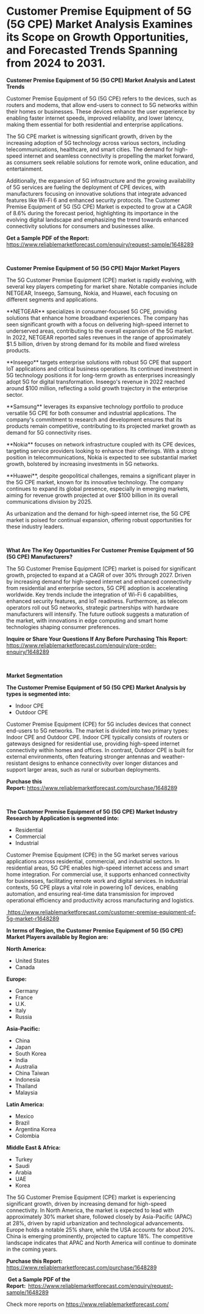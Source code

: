 <p><h1>Customer Premise Equipment of 5G (5G CPE) Market Analysis Examines its Scope on Growth Opportunities, and Forecasted Trends Spanning from 2024 to 2031.</h1></p><p><strong>Customer Premise Equipment of 5G (5G CPE) Market Analysis and Latest Trends</strong></p>
<p><p>Customer Premise Equipment of 5G (5G CPE) refers to the devices, such as routers and modems, that allow end-users to connect to 5G networks within their homes or businesses. These devices enhance the user experience by enabling faster internet speeds, improved reliability, and lower latency, making them essential for both residential and enterprise applications.</p><p>The 5G CPE market is witnessing significant growth, driven by the increasing adoption of 5G technology across various sectors, including telecommunications, healthcare, and smart cities. The demand for high-speed internet and seamless connectivity is propelling the market forward, as consumers seek reliable solutions for remote work, online education, and entertainment.</p><p>Additionally, the expansion of 5G infrastructure and the growing availability of 5G services are fueling the deployment of CPE devices, with manufacturers focusing on innovative solutions that integrate advanced features like Wi-Fi 6 and enhanced security protocols. The Customer Premise Equipment of 5G (5G CPE) Market is expected to grow at a CAGR of 8.6% during the forecast period, highlighting its importance in the evolving digital landscape and emphasizing the trend towards enhanced connectivity solutions for consumers and businesses alike.</p></p>
<p><strong>Get a Sample PDF of the Report:&nbsp;</strong> <a href="https://www.reliablemarketforecast.com/enquiry/request-sample/1648289?utm_campaign=1874&utm_medium=2&utm_source=Github&utm_content=ia&utm_term=29122024&utm_id=customer-premise-equipment-of-5g-5g-cpe">https://www.reliablemarketforecast.com/enquiry/request-sample/1648289</a></p>
<p>&nbsp;</p>
<p><strong>Customer Premise Equipment of 5G (5G CPE) Major Market Players</strong></p>
<p><p>The 5G Customer Premise Equipment (CPE) market is rapidly evolving, with several key players competing for market share. Notable companies include NETGEAR, Inseego, Samsung, Nokia, and Huawei, each focusing on different segments and applications.</p><p>**NETGEAR** specializes in consumer-focused 5G CPE, providing solutions that enhance home broadband experiences. The company has seen significant growth with a focus on delivering high-speed internet to underserved areas, contributing to the overall expansion of the 5G market. In 2022, NETGEAR reported sales revenues in the range of approximately $1.5 billion, driven by strong demand for its mobile and fixed wireless products.</p><p>**Inseego** targets enterprise solutions with robust 5G CPE that support IoT applications and critical business operations. Its continued investment in 5G technology positions it for long-term growth as enterprises increasingly adopt 5G for digital transformation. Inseego's revenue in 2022 reached around $100 million, reflecting a solid growth trajectory in the enterprise sector.</p><p>**Samsung** leverages its expansive technology portfolio to produce versatile 5G CPE for both consumer and industrial applications. The company's commitment to research and development ensures that its products remain competitive, contributing to its projected market growth as demand for 5G connectivity rises.</p><p>**Nokia** focuses on network infrastructure coupled with its CPE devices, targeting service providers looking to enhance their offerings. With a strong position in telecommunications, Nokia is expected to see substantial market growth, bolstered by increasing investments in 5G networks.</p><p>**Huawei**, despite geopolitical challenges, remains a significant player in the 5G CPE market, known for its innovative technology. The company continues to expand its global presence, especially in emerging markets, aiming for revenue growth projected at over $100 billion in its overall communications division by 2025.</p><p>As urbanization and the demand for high-speed internet rise, the 5G CPE market is poised for continual expansion, offering robust opportunities for these industry leaders.</p></p>
<p>&nbsp;</p>
<p><strong>What Are The Key Opportunities For Customer Premise Equipment of 5G (5G CPE) Manufacturers?</strong></p>
<p><p>The 5G Customer Premise Equipment (CPE) market is poised for significant growth, projected to expand at a CAGR of over 30% through 2027. Driven by increasing demand for high-speed internet and enhanced connectivity from residential and enterprise sectors, 5G CPE adoption is accelerating worldwide. Key trends include the integration of Wi-Fi 6 capabilities, enhanced security features, and IoT readiness. Furthermore, as telecom operators roll out 5G networks, strategic partnerships with hardware manufacturers will intensify. The future outlook suggests a maturation of the market, with innovations in edge computing and smart home technologies shaping consumer preferences.</p></p>
<p><strong>Inquire or Share Your Questions If Any Before Purchasing This Report:</strong> <a href="https://www.reliablemarketforecast.com/enquiry/pre-order-enquiry/1648289?utm_campaign=1874&utm_medium=2&utm_source=Github&utm_content=ia&utm_term=29122024&utm_id=customer-premise-equipment-of-5g-5g-cpe">https://www.reliablemarketforecast.com/enquiry/pre-order-enquiry/1648289</a></p>
<p>&nbsp;</p>
<p><strong>Market Segmentation</strong></p>
<p><strong>The Customer Premise Equipment of 5G (5G CPE) Market Analysis by types is segmented into:</strong></p>
<p><ul><li>Indoor CPE</li><li>Outdoor CPE</li></ul></p>
<p><p>Customer Premise Equipment (CPE) for 5G includes devices that connect end-users to 5G networks. The market is divided into two primary types: Indoor CPE and Outdoor CPE. Indoor CPE typically consists of routers or gateways designed for residential use, providing high-speed internet connectivity within homes and offices. In contrast, Outdoor CPE is built for external environments, often featuring stronger antennas and weather-resistant designs to enhance connectivity over longer distances and support larger areas, such as rural or suburban deployments.</p></p>
<p><strong>Purchase this Report:&nbsp;</strong><a href="https://www.reliablemarketforecast.com/purchase/1648289?utm_campaign=1874&utm_medium=2&utm_source=Github&utm_content=ia&utm_term=29122024&utm_id=customer-premise-equipment-of-5g-5g-cpe">https://www.reliablemarketforecast.com/purchase/1648289</a></p>
<p>&nbsp;</p>
<p><strong>The Customer Premise Equipment of 5G (5G CPE) Market Industry Research by Application is segmented into:</strong></p>
<p><ul><li>Residential</li><li>Commercial</li><li>Industrial</li></ul></p>
<p><p>Customer Premise Equipment (CPE) in the 5G market serves various applications across residential, commercial, and industrial sectors. In residential areas, 5G CPE enables high-speed internet access and smart home integration. For commercial use, it supports enhanced connectivity for businesses, facilitating remote work and digital services. In industrial contexts, 5G CPE plays a vital role in powering IoT devices, enabling automation, and ensuring real-time data transmission for improved operational efficiency and productivity across manufacturing and logistics.</p></p>
<p><a href="https://www.reliablemarketforecast.com/customer-premise-equipment-of-5g-market-r1648289?utm_campaign=1874&utm_medium=2&utm_source=Github&utm_content=ia&utm_term=29122024&utm_id=customer-premise-equipment-of-5g-5g-cpe">&nbsp;https://www.reliablemarketforecast.com/customer-premise-equipment-of-5g-market-r1648289</a></p>
<p><strong>In terms of Region, the Customer Premise Equipment of 5G (5G CPE) Market Players available by Region are:</strong></p>
<p>
    <p> <strong> North America: </strong>
        <ul>
            <li>United States</li>
            <li>Canada</li>
        </ul>
        </p> 
    <p> <strong> Europe: </strong>
        <ul>
            <li>Germany</li>
            <li>France</li>
            <li>U.K.</li>
            <li>Italy</li>
            <li>Russia</li>
        </ul>
        </p> 
    <p> <strong> Asia-Pacific: </strong>
        <ul>
            <li>China</li>
            <li>Japan</li>
            <li>South Korea</li>
            <li>India</li>
            <li>Australia</li>
            <li>China Taiwan</li>
            <li>Indonesia</li>
            <li>Thailand</li>
            <li>Malaysia</li>
        </ul>
        </p> 
    <p> <strong> Latin America: </strong>
        <ul>
            <li>Mexico</li>
            <li>Brazil</li>
            <li>Argentina Korea</li>
            <li>Colombia</li>
        </ul>
        </p> 
    <p> <strong> Middle East & Africa: </strong>
        <ul>
            <li>Turkey</li>
            <li>Saudi</li>
            <li>Arabia</li>
            <li>UAE</li>
            <li>Korea</li>
        </ul>
    </p>
    </p>
<p><p>The 5G Customer Premise Equipment (CPE) market is experiencing significant growth, driven by increasing demand for high-speed connectivity. In North America, the market is expected to lead with approximately 30% market share, followed closely by Asia-Pacific (APAC) at 28%, driven by rapid urbanization and technological advancements. Europe holds a notable 25% share, while the USA accounts for about 20%. China is emerging prominently, projected to capture 18%. The competitive landscape indicates that APAC and North America will continue to dominate in the coming years.</p></p>
<p><strong>Purchase this Report: </strong><a href="https://www.reliablemarketforecast.com/purchase/1648289?utm_campaign=1874&utm_medium=2&utm_source=Github&utm_content=ia&utm_term=29122024&utm_id=customer-premise-equipment-of-5g-5g-cpe">https://www.reliablemarketforecast.com/purchase/1648289</a></p>
<p>&nbsp;<strong>Get a Sample PDF of the Report:&nbsp;&nbsp;</strong><a href="https://www.reliablemarketforecast.com/enquiry/request-sample/1648289?utm_campaign=1874&utm_medium=2&utm_source=Github&utm_content=ia&utm_term=29122024&utm_id=customer-premise-equipment-of-5g-5g-cpe">https://www.reliablemarketforecast.com/enquiry/request-sample/1648289</a></p>
<p><strong></strong></p>
<p>Check more reports on <a href="https://www.reliablemarketforecast.com/?utm_campaign=1874&utm_medium=2&utm_source=Github&utm_content=ia&utm_term=29122024&utm_id=customer-premise-equipment-of-5g-5g-cpe">https://www.reliablemarketforecast.com/</a></p>
